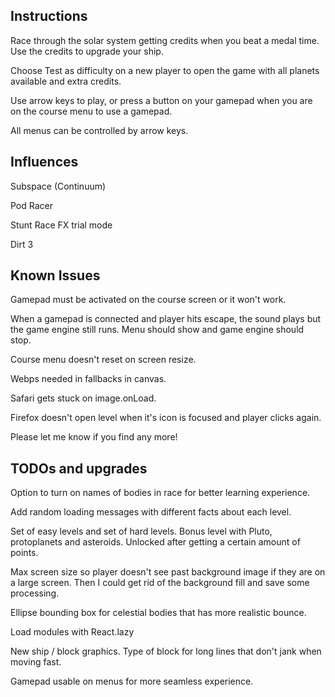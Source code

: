 ## Instructions

Race through the solar system getting credits when you beat a medal time. Use the credits to upgrade your ship.

Choose Test as difficulty on a new player to open the game with all planets available and extra credits.

Use arrow keys to play, or press a button on your gamepad when you are on the course menu to use a gamepad.

All menus can be controlled by arrow keys.

## Influences

Subspace (Continuum)

Pod Racer

Stunt Race FX trial mode

Dirt 3

## Known Issues

Gamepad must be activated on the course screen or it won't work.

When a gamepad is connected and player hits escape, the sound plays but the game engine still runs. Menu should show and game engine should stop.

Course menu doesn't reset on screen resize.

Webps needed in fallbacks in canvas.

Safari gets stuck on image.onLoad.

Firefox doesn't open level when it's icon is focused and player clicks again.

Please let me know if you find any more!

## TODOs and upgrades

Option to turn on names of bodies in race for better learning experience.

Add random loading messages with different facts about each level.

Set of easy levels and set of hard levels. Bonus level with Pluto, protoplanets and asteroids. Unlocked after getting a certain amount of points.

Max screen size so player doesn't see past background image if they are on a large screen. Then I could get rid of the background fill and save some processing.

Ellipse bounding box for celestial bodies that has more realistic bounce.

Load modules with React.lazy

New ship / block graphics. Type of block for long lines that don't jank when moving fast.

Gamepad usable on menus for more seamless experience.
